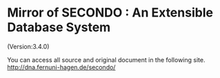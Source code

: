 # Mirror of SECONDO : An Extensible Database System
(Version:3.4.0)

You can access all source and original document in the following site.
http://dna.fernuni-hagen.de/secondo/
